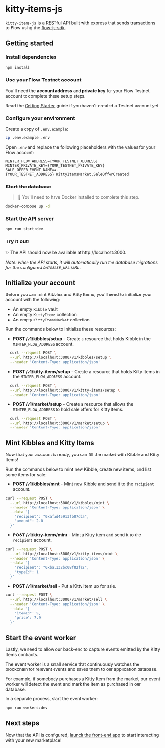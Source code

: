 # kitty-items-js

`kitty-items-js` is a RESTful API built with express that sends transactions to Flow using the [flow-js-sdk](https://github.com/onflow/flow-js-sdk/).

## Getting started

### Install dependencies

```sh
npm install
```

### Use your Flow Testnet account

You'll need the **account address** and 
**private key** for your Flow Testnet account to complete these setup steps.

Read the [Getting Started](https://github.com/onflow/kitty-items#-get-started)
guide if you haven't created a Testnet account yet.

### Configure your environment

Create a copy of `.env.example`:

```sh
cp .env.example .env
```

Open `.env` and replace the following placeholders with the values for your Flow account:

```
MINTER_FLOW_ADDRESS={YOUR_TESTNET_ADDRESS}
MINTER_PRIVATE_KEY={YOUR_TESTNET_PRIVATE_KEY}
SALE_OFFER_EVENT_NAME=A.{YOUR_TESTNET_ADDRESS}.KittyItemsMarket.SaleOfferCreated
```

### Start the database

> 🚧  You'll need to have Docker installed to complete this step.

```sh
docker-compose up -d
```

### Start the API server

```sh
npm run start:dev
```

### Try it out!

✨ The API should now be available at http://localhost:3000.

_Note: when the API starts, 
it will automatically run the database migrations for the configured `DATABASE_URL` URL._

## Initialize your account

Before you can mint Kibbles and Kitty Items,
you'll need to initialize your account with the following:

- An empty `Kibble` vault
- An empty `KittyItems` collection
- An empty `KittyItemsMarket` collection

Run the commands below to initialize these resources:

- **POST /v1/kibbles/setup** - Create a resource that holds Kibble in the `MINTER_FLOW_ADDRESS` account.

```sh
  curl --request POST \
  --url http://localhost:3000/v1/kibbles/setup \
  --header 'Content-Type: application/json'
```

- **POST /v1/kitty-items/setup** - Create a resource that holds Kitty Items in the `MINTER_FLOW_ADDRESS` account. 
 
```sh
  curl --request POST \
  --url http://localhost:3000/v1/kitty-items/setup \
  --header 'Content-Type: application/json'
```

- **POST /v1/market/setup** - Create a resource that allows the `MINTER_FLOW_ADDRESS` to hold sale offers for Kitty Items.

```sh
  curl --request POST \
  --url http://localhost:3000/v1/market/setup \
  --header 'Content-Type: application/json'
```

## Mint Kibbles and Kitty Items

Now that your account is ready,
you can fill the market with Kibble and Kitty Items!

Run the commands below to mint new Kibble,
create new items,
and list some items for sale:

- **POST /v1/kibbles/mint** - Mint new Kibble
and send it to the `recipient` account.

```sh
curl --request POST \
  --url http://localhost:3000/v1/kibbles/mint \
  --header 'Content-Type: application/json' \
  --data '{
    "recipient": "0xafad45913fb07dba",
    "amount": 2.0
  }'
```

- **POST /v1/kitty-items/mint** - Mint a Kitty Item 
and send it to the `recipient` account.

```sh
curl --request POST \
  --url http://localhost:3000/v1/kitty-items/mint \
  --header 'Content-Type: application/json' \
  --data '{
    "recipient": "0xba1132bc08f82fe2",
    "typeId": 1
  }'
```

- **POST /v1/market/sell** - Put a Kitty Item up for sale.

```sh
curl --request POST \
  --url http://localhost:3000/v1/market/sell \
  --header 'Content-Type: application/json' \
  --data '{
    "itemId": 5,
    "price": 7.9
  }'
```

## Start the event worker

Lastly, we need to allow our back-end to capture events emitted by
the Kitty Items contracts. 

The event worker is a small service that continuously watches the 
blockchain for relevant events and saves them to our application database.

For example, if somebody purchases a Kitty Item from the market,
our event worker will detect the event and
mark the item as purchased in our database.

In a separate process, start the event worker:

```sh
npm run workers:dev
```

## Next steps

Now that the API is configured, [launch the front-end app](https://github.com/onflow/kitty-items/tree/master/kitty-items-web) to start interacting with your new marketplace!
